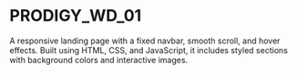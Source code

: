 # PRODIGY_WD_01
A responsive landing page with a fixed navbar, smooth scroll, and hover effects. Built using HTML, CSS, and JavaScript, it includes styled sections with background colors and interactive images.
